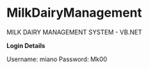 # MilkDairyManagement
MILK DAIRY MANAGEMENT SYSTEM - VB.NET

**Login Details**

Username: miano
Password: Mk00




